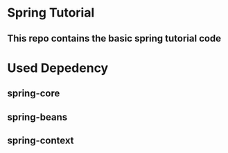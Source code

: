 # Spring Tutorial
## This repo contains the basic spring tutorial code

# Used Depedency
## spring-core
## spring-beans
## spring-context
